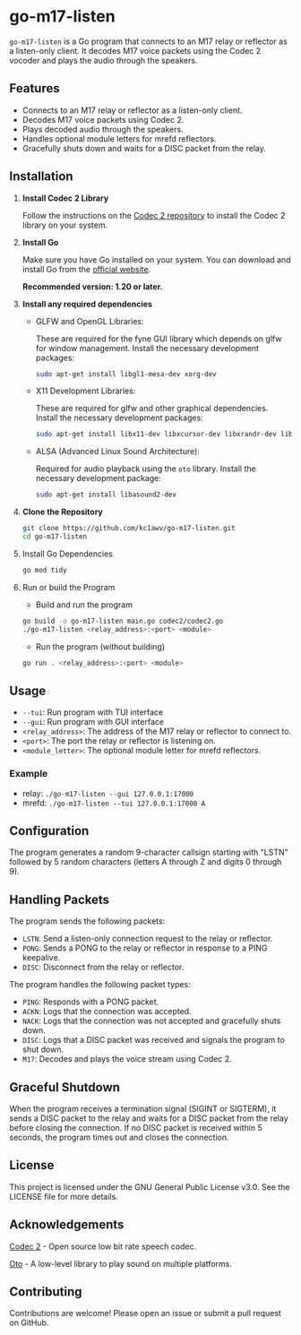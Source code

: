# go-m17-listen

`go-m17-listen` is a Go program that connects to an M17 relay or reflector as a listen-only client. It decodes M17 voice packets using the Codec 2 vocoder and plays the audio through the speakers.

## Features

- Connects to an M17 relay or reflector as a listen-only client.
- Decodes M17 voice packets using Codec 2.
- Plays decoded audio through the speakers.
- Handles optional module letters for mrefd reflectors.
- Gracefully shuts down and waits for a DISC packet from the relay.

## Installation

1. **Install Codec 2 Library**

   Follow the instructions on the [Codec 2 repository](https://github.com/drowe67/codec2) to install the Codec 2 library on your system.

2. **Install Go**

   Make sure you have Go installed on your system. You can download and install Go from the [official website](https://golang.org/dl/).

   **Recommended version: 1.20 or later.**

3. **Install any required dependencies**

   - GLFW and OpenGL Libraries:
      
      These are required for the fyne GUI library which depends on glfw for window management.
      Install the necessary development packages:

      ```bash
      sudo apt-get install libgl1-mesa-dev xorg-dev
      ```

   - X11 Development Libraries:

      These are required for glfw and other graphical dependencies.
      Install the necessary development packages:

      ```bash
      sudo apt-get install libx11-dev libxcursor-dev libxrandr-dev libxinerama-dev libxi-dev libxxf86vm-dev
      ```

   - ALSA (Advanced Linux Sound Architecture):

      Required for audio playback using the `oto` library.
      Install the necessary development package:

      ```bash
      sudo apt-get install libasound2-dev
      ```

3. **Clone the Repository**

   ```sh
   git clone https://github.com/kc1awv/go-m17-listen.git
   cd go-m17-listen
   ```

4. Install Go Dependencies

    ```sh
    go mod tidy
    ```

5. Run or build the Program

    - Build and run the program
    ```sh
    go build -o go-m17-listen main.go codec2/codec2.go
    ./go-m17-listen <relay_address>:<port> <module>
    ```

    - Run the program (without building)
    ```sh
    go run . <relay_address>:<port> <module>
    ```

## Usage
- `--tui`: Run program with TUI interface
- `--gui`: Run program with GUI interface
- `<relay_address>`: The address of the M17 relay or reflector to connect to.
- `<port>`: The port the relay or reflector is listening on.
- `<module_letter>`: The optional module letter for mrefd reflectors.

### Example

- relay: `./go-m17-listen --gui 127.0.0.1:17000`
- mrefd: `./go-m17-listen --tui 127.0.0.1:17000 A`

## Configuration

The program generates a random 9-character callsign starting with "LSTN" followed by 5 random characters (letters A through Z and digits 0 through 9).

## Handling Packets

The program sends the following packets:

- `LSTN`: Send a listen-only connection request to the relay or reflector.
- `PONG`: Sends a PONG to the relay or reflector in response to a PING keepalive.
- `DISC`: Disconnect from the relay or reflector.

The program handles the following packet types:

- `PING`: Responds with a PONG packet.
- `ACKN`: Logs that the connection was accepted.
- `NACK`: Logs that the connection was not accepted and gracefully shuts down.
- `DISC`: Logs that a DISC packet was received and signals the program to shut down.
- `M17`: Decodes and plays the voice stream using Codec 2.

## Graceful Shutdown

When the program receives a termination signal (SIGINT or SIGTERM), it sends a DISC packet to the relay and waits for a DISC packet from the relay before closing the connection. If no DISC packet is received within 5 seconds, the program times out and closes the connection.

## License

This project is licensed under the GNU General Public License v3.0. See the LICENSE file for more details.

## Acknowledgements

[Codec 2](https://github.com/drowe67/codec2) - Open source low bit rate speech codec.

[Oto](https://github.com/ebitengine/oto) - A low-level library to play sound on multiple platforms.

## Contributing

Contributions are welcome! Please open an issue or submit a pull request on GitHub.